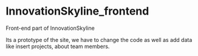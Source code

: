 # InnovationSkyline_frontend
Front-end part of InnovationSkyline

Its a prototype of the site, we have to change the code as well as add data like insert projects, about team members.

